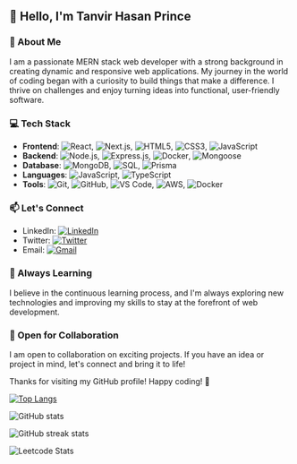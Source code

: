 ## 👋 Hello, I'm Tanvir Hasan Prince

### 🚀 About Me
I am a passionate MERN stack web developer with a strong background in creating dynamic and responsive web applications. My journey in the world of coding began with a curiosity to build things that make a difference. I thrive on challenges and enjoy turning ideas into functional, user-friendly software.

### 💻 Tech Stack
- **Frontend**: ![React](https://img.shields.io/badge/React-61DAFB?style=for-the-badge&logo=react&logoColor=white), ![Next.js](https://img.shields.io/badge/Next.js-000000?style=for-the-badge&logo=next.js&logoColor=white), ![HTML5](https://img.shields.io/badge/HTML5-E34F26?style=for-the-badge&logo=html5&logoColor=white), ![CSS3](https://img.shields.io/badge/CSS3-1572B6?style=for-the-badge&logo=css3&logoColor=white), ![JavaScript](https://img.shields.io/badge/JavaScript-F7DF1E?style=for-the-badge&logo=javascript&logoColor=black)
- **Backend**: ![Node.js](https://img.shields.io/badge/Node.js-339933?style=for-the-badge&logo=node.js&logoColor=white), ![Express.js](https://img.shields.io/badge/Express.js-000000?style=for-the-badge&logo=express&logoColor=white), ![Docker](https://img.shields.io/badge/Docker-2496ED?style=for-the-badge&logo=docker&logoColor=white), ![Mongoose](https://img.shields.io/badge/Mongoose-47A248?style=for-the-badge&logo=mongoose&logoColor=white)
- **Database**: ![MongoDB](https://img.shields.io/badge/MongoDB-47A248?style=for-the-badge&logo=mongodb&logoColor=white), ![SQL](https://img.shields.io/badge/SQL-003366?style=for-the-badge&logo=sql&logoColor=white), ![Prisma](https://img.shields.io/badge/Prisma-2D3748?style=for-the-badge&logo=prisma&logoColor=white)
- **Languages**: ![JavaScript](https://img.shields.io/badge/JavaScript-F7DF1E?style=for-the-badge&logo=javascript&logoColor=black), ![TypeScript](https://img.shields.io/badge/TypeScript-3178C6?style=for-the-badge&logo=typescript&logoColor=white)
- **Tools**: ![Git](https://img.shields.io/badge/Git-F05032?style=for-the-badge&logo=git&logoColor=white), ![GitHub](https://img.shields.io/badge/GitHub-181717?style=for-the-badge&logo=github&logoColor=white), ![VS Code](https://img.shields.io/badge/VS_Code-007ACC?style=for-the-badge&logo=visual-studio-code&logoColor=white), ![AWS](https://img.shields.io/badge/AWS-232F3E?style=for-the-badge&logo=amazon-aws&logoColor=white), ![Docker](https://img.shields.io/badge/Docker-2496ED?style=for-the-badge&logo=docker&logoColor=white)

### 📫 Let's Connect
- LinkedIn: [![LinkedIn](https://img.shields.io/badge/LinkedIn-0077B5?style=for-the-badge&logo=linkedin&logoColor=white)](https://www.linkedin.com/in/tanvir-hasan-prince-608848aa/)
- Twitter: [![Twitter](https://img.shields.io/badge/Twitter-1DA1F2?style=for-the-badge&logo=twitter&logoColor=white)](https://twitter.com/tanvir_h_prince)
- Email: [![Gmail](https://img.shields.io/badge/Gmail-D14836?style=for-the-badge&logo=gmail&logoColor=white)](mailto:t.hasan.prince@gmail.com)



### 🌱 Always Learning
I believe in the continuous learning process, and I'm always exploring new technologies and improving my skills to stay at the forefront of web development.

### 🤝 Open for Collaboration
I am open to collaboration on exciting projects. If you have an idea or project in mind, let's connect and bring it to life!

Thanks for visiting my GitHub profile! Happy coding! 🚀


[![Top Langs](https://github-readme-stats.vercel.app/api/top-langs/?username=TanvirHasanPrince)](https://github.com/anuraghazra/github-readme-stats)

![GitHub stats](https://github-readme-stats.vercel.app/api?username=TanvirHasanPrince&show_icons=true&count_private=true)  

![GitHub streak stats](https://streak-stats.demolab.com/?user=TanvirHasanPrince)  

![Leetcode Stats](https://leetcard.jacoblin.cool/tanvir_hasan_prince?theme=dark)
